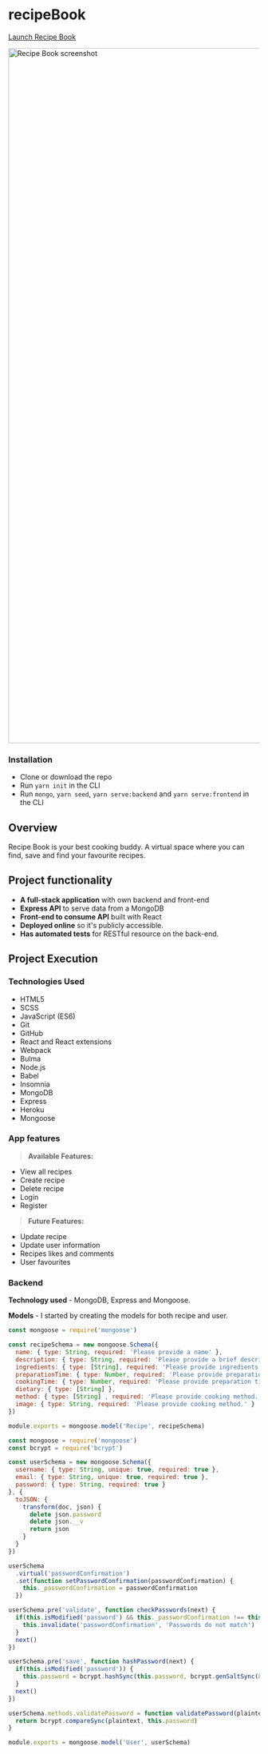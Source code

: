 # recipeBook

[Launch Recipe Book](https://recipebooknanafran.herokuapp.com/)

[<img width="1391" alt="Recipe Book screenshot" src="https://user-images.githubusercontent.com/49660544/68070536-badcc480-fd67-11e9-8cad-19dd27440cb1.png">](https://recipebooknanafran.herokuapp.com/)

### Installation

* Clone or download the repo
* Run `yarn init` in the CLI
* Run `mongo`, `yarn seed`, `yarn serve:backend` and `yarn serve:frontend` in the CLI

## Overview
Recipe Book is your best cooking buddy. A virtual space where you can find, save and find your favourite recipes.

## Project functionality

* **A full-stack application** with own backend and front-end
* **Express API** to serve data from a MongoDB
* **Front-end to consume API** built with React
* **Deployed online** so it's publicly accessible.
* **Has automated tests** for RESTful resource on the back-end.

## Project Execution

### Technologies Used
* HTML5
* SCSS
* JavaScript (ES6)
* Git
* GitHub
* React and React extensions
* Webpack
* Bulma
* Node.js
* Babel
* Insomnia
* MongoDB
* Express
* Heroku
* Mongoose

### App features

> **Available Features:**
  - View all recipes
  - Create recipe
  - Delete recipe
  - Login
  - Register
  
 > **Future Features:**
  - Update recipe
  - Update user information
  - Recipes likes and comments
  - User favourites
  
### Backend

**Technology used** - MongoDB, Express and Mongoose.

**Models** - I started by creating the models for both recipe and user.

```js
const mongoose = require('mongoose')

const recipeSchema = new mongoose.Schema({
  name: { type: String, required: 'Please provide a name' },
  description: { type: String, required: 'Please provide a brief description' },
  ingredients: { type: [String], required: 'Please provide ingredients list' },
  preparationTime: { type: Number, required: 'Please provide preparation time' },
  cookingTime: { type: Number, required: 'Please provide preparation time' },
  dietary: { type: [String] },
  method: { type: [String] , required: 'Please provide cooking method.'},
  image: { type: String, required: 'Please provide cooking method.' }
})

module.exports = mongoose.model('Recipe', recipeSchema)
```

```js
const mongoose = require('mongoose')
const bcrypt = require('bcrypt')

const userSchema = new mongoose.Schema({
  username: { type: String, unique: true, required: true },
  email: { type: String, unique: true, required: true },
  password: { type: String, required: true }
}, {
  toJSON: {
    transform(doc, json) {
      delete json.password
      delete json.__v
      return json
    }
  }
})

userSchema
  .virtual('passwordConfirmation')
  .set(function setPasswordConfirmation(passwordConfirmation) {
    this._passwordConfirmation = passwordConfirmation
  })

userSchema.pre('validate', function checkPasswords(next) {
  if(this.isModified('password') && this._passwordConfirmation !== this.password) {
    this.invalidate('passwordConfirmation', 'Passwords do not match')
  }
  next()
})

userSchema.pre('save', function hashPassword(next) {
  if(this.isModified('password')) {
    this.password = bcrypt.hashSync(this.password, bcrypt.genSaltSync(8))
  }
  next()
})

userSchema.methods.validatePassword = function validatePassword(plaintext) {
  return bcrypt.compareSync(plaintext, this.password)
}

module.exports = mongoose.model('User', userSchema)
```
